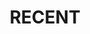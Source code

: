 ---
layout: page
title: RECENT
navititle: recent
dropdown: true
nav: true
children:
    - title: free inclination
      permalink: /data/2022/free-inclination-data-release/
    - title: all vods
      permalink: /data/2023/all-videos-download/
    # - title: divider
---